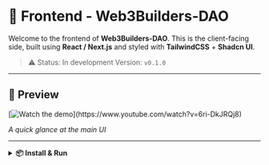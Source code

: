 # 🧠 Frontend - Web3Builders-DAO

Welcome to the frontend of **Web3Builders-DAO**. This is the client-facing side, built using **React / Next.js** and styled with **TailwindCSS** + **Shadcn UI**.

> ⚠️ Status: In development
> Version: `v0.1.0`

---

## 📸 Preview

[![Watch the demo]([https://img.youtube.com/vi/YOUR_VIDEO_ID/maxresdefault.jpg](https://i9.ytimg.com/vi/6ri-DkJRQj8/mq2.jpg?sqp=CJj--MIG-oaymwEmCMACELQB8quKqQMa8AEB-AHUBoAC4AOKAgwIABABGDYgZShMMA8=&rs=AOn4CLDHlAIW6FZ1WV4_z8rCjWx9IuAiEQ))](https://www.youtube.com/watch?v=6ri-DkJRQj8)

*A quick glance at the main UI*

---

<details>
<summary><strong>📦 Install & Run</strong></summary>

### Install dependencies

```bash
npm install
```
